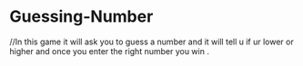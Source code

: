 # Guessing-Number
//In this game it will ask you to guess a number and it will tell u if ur lower  or higher and once you enter the right number you win .



